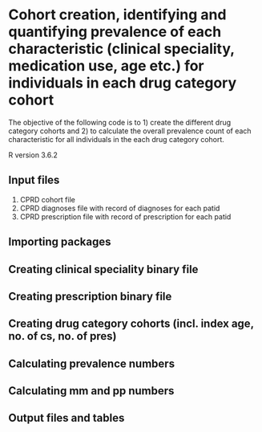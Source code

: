 # Cohort creation, identifying and quantifying prevalence of each characteristic (clinical speciality, medication use, age etc.) for individuals in each drug category cohort

The objective of the following code is to 1) create the different drug category cohorts and 2) to calculate the overall prevalence count of each characteristic for all individuals in the each drug category cohort.

R version 3.6.2

## Input files
 1) CPRD cohort file
 2) CPRD diagnoses file with record of diagnoses for each patid
 3) CPRD prescription file with record of prescription for each patid 

## Importing packages 

## Creating clinical speciality binary file 

## Creating prescription binary file 

## Creating drug category cohorts (incl. index age, no. of cs, no. of pres)

## Calculating prevalence numbers 

## Calculating mm and pp numbers 

## Output files and tables 



